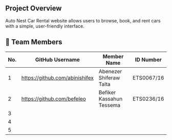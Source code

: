 ## Project Overview
Auto Nest Car Rental website allows users to browse, book, and rent cars with a simple, user-friendly interface.

## 👥 Team Members
| No. | GitHub Username | Member Name                 | ID Number       |
| --- | --------------- | --------------------------- | --------------- |
| 1   | https://github.com/abinishifex            |Abenezer Shiferaw Talta     | ETS0067/16                |
| 2   | https://github.com/befeleo               | Befiker Kassahun Tessema    | ETS0236/16                 |
| 3   |                 |     |                 |
| 4   |                 |   |                 |
| 5   |                 |       |                 |
